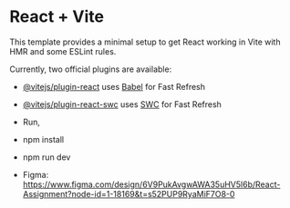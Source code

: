 # React + Vite

This template provides a minimal setup to get React working in Vite with HMR and some ESLint rules.

Currently, two official plugins are available:

- [@vitejs/plugin-react](https://github.com/vitejs/vite-plugin-react/blob/main/packages/plugin-react/README.md) uses [Babel](https://babeljs.io/) for Fast Refresh
- [@vitejs/plugin-react-swc](https://github.com/vitejs/vite-plugin-react-swc) uses [SWC](https://swc.rs/) for Fast Refresh

- Run,
- npm install
- npm run dev

- Figma: https://www.figma.com/design/6V9PukAvgwAWA35uHV5l6b/React-Assignment?node-id=1-18169&t=s52PUP9RyaMiF7O8-0
